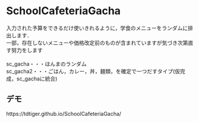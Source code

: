 # SchoolCafeteriaGacha<br>
入力された予算をできるだけ使いきれるように，学食のメニューをランダムに排出します．<br>
一部，存在しないメニューや価格改定前のものが含まれていますが気づき次第直す努力をします<br>
<br>
sc_gacha・・・ほんまのランダム<br>
sc_gacha2・・・ごはん，カレー，丼，麺類，を確定で一つだすタイプ(仮完成，sc_gachaに統合)

<h2>デモ</h2>
https://tdtiger.github.io/SchoolCafeteriaGacha/
